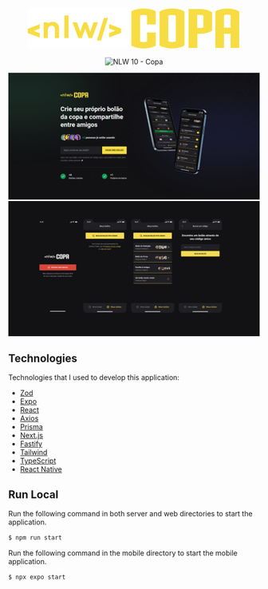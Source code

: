 <p align="center">
  <img alt="NLW Copa" src="./web/src/assets/logo.svg" />
</p>

<p align="center">
  <img src="https://img.shields.io/static/v1?label=NLW&message=10&color=F7DD43&labelColor=202024" alt="NLW 10 - Copa" />  
</p>

<img alt="NLW Copa" src="./web/public/Web.png" />
<img alt="NLW Copa" src="./web/public/Mobile.png" />

## Technologies

Technologies that I used to develop this application:

- [Zod](https://github.com/colinhacks/zod)
- [Expo](https://expo.dev/)
- [React](https://reactjs.org/)
- [Axios](https://axios-http.com/)
- [Prisma](https://www.prisma.io/)
- [Next.js](https://nextjs.org/)
- [Fastify](https://www.fastify.io/)
- [Tailwind](https://tailwindcss.com/)
- [TypeScript](https://www.typescriptlang.org/)
- [React Native](https://reactnative.dev/)

## Run Local

Run the following command in both server and web directories to start the application.

```bash
$ npm run start
```

Run the following command in the mobile directory to start the mobile application.

```bash
$ npx expo start
```
